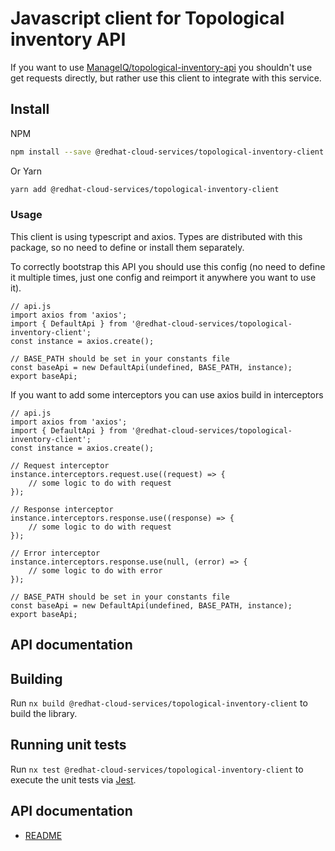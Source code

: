 # Javascript client for Topological inventory API
If you want to use [ManageIQ/topological-inventory-api](https://github.com/ManageIQ/https://github.com/ManageIQ/topological_inventory-api) you shouldn't use get requests directly, but rather use this client to integrate with this service.

## Install
NPM
```bash
npm install --save @redhat-cloud-services/topological-inventory-client
```

Or Yarn
```bash
yarn add @redhat-cloud-services/topological-inventory-client
```

### Usage
This client is using typescript and axios. Types are distributed with this package, so no need to define or install them separately.

To correctly bootstrap this API you should use this config (no need to define it multiple times, just one config and reimport it anywhere you want to use it).
```JS
// api.js
import axios from 'axios';
import { DefaultApi } from '@redhat-cloud-services/topological-inventory-client';
const instance = axios.create();

// BASE_PATH should be set in your constants file
const baseApi = new DefaultApi(undefined, BASE_PATH, instance);
export baseApi;
```

If you want to add some interceptors you can use axios build in interceptors
```JS
// api.js
import axios from 'axios';
import { DefaultApi } from '@redhat-cloud-services/topological-inventory-client';
const instance = axios.create();

// Request interceptor
instance.interceptors.request.use((request) => {
    // some logic to do with request
});

// Response interceptor
instance.interceptors.response.use((response) => {
    // some logic to do with request
});

// Error interceptor
instance.interceptors.response.use(null, (error) => {
    // some logic to do with error
});

// BASE_PATH should be set in your constants file
const baseApi = new DefaultApi(undefined, BASE_PATH, instance);
export baseApi;
```

## API documentation
## Building

Run `nx build @redhat-cloud-services/topological-inventory-client` to build the library.

## Running unit tests

Run `nx test @redhat-cloud-services/topological-inventory-client` to execute the unit tests via [Jest](https://jestjs.io).

## API documentation

* [README](doc/README.md)


